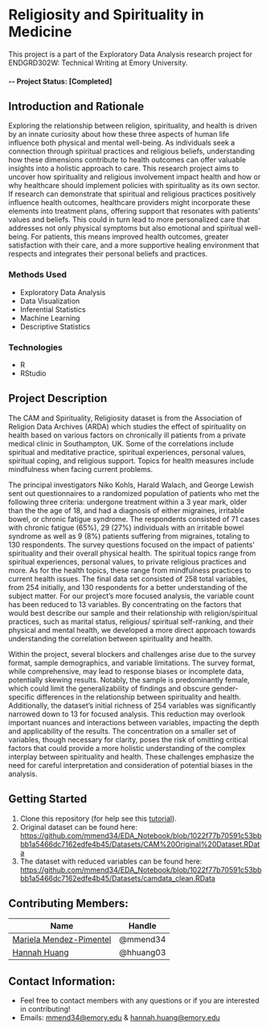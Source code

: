 # Religiosity and Spirituality in Medicine
This project is a part of the Exploratory Data Analysis research project for ENDGRD302W: Technical Writing at Emory University.

#### -- Project Status: [Completed]

## Introduction and Rationale
Exploring the relationship between religion, spirituality, and health is driven by an innate curiosity about how these three aspects of human life influence both physical and mental well-being. As individuals seek a connection through spiritual practices and religious beliefs, understanding how these dimensions contribute to health outcomes can offer valuable insights into a holistic approach to care. This research project aims to uncover how spirituality and religious involvement impact health and how or why healthcare should implement policies with spirituality as its own sector. If research can demonstrate that spiritual and religious practices positively influence health outcomes, healthcare providers might incorporate these elements into treatment plans, offering support that resonates with patients’ values and beliefs. This could in turn lead to more personalized care that addresses not only physical symptoms but also emotional and spiritual well-being. For patients, this means improved health outcomes, greater satisfaction with their care, and a more supportive healing environment that respects and integrates their personal beliefs and practices. 

### Methods Used
* Exploratory Data Analysis
* Data Visualization 
* Inferential Statistics
* Machine Learning
* Descriptive Statistics

### Technologies
* R
* RStudio

## Project Description
The CAM and Spirituality, Religiosity dataset is from the Association of Religion Data Archives (ARDA) which studies the effect of spirituality on health based on various factors on chronically ill patients from a private medical clinic in Southampton, UK. Some of the correlations include spiritual and meditative practice, spiritual experiences, personal values, spiritual coping, and religious support. Topics for health measures include mindfulness when facing current problems. 

The principal investigators Niko Kohls, Harald Walach, and George Lewish sent out questionnaires to a randomized population of patients who met the following three criteria: undergone treatment within a 3 year mark, older than the the age of 18, and had a diagnosis of either migraines, irritable bowel, or chronic fatigue syndrome. The respondents consisted of 71 cases with chronic fatigue (65%), 29 (27%) individuals with an irritable bowel syndrome as well as 9 (8%) patients suffering from migraines, totaling to 130 respondents. The survey questions focused on the impact of patients' spirituality and their overall physical health. The spiritual topics range from spiritual experiences, personal values, to private religious practices and more. As for the health topics, these range from mindfulness practices to current health issues. The final data set consisted of 258 total variables, from 254 initially, and 130 respondents for a better understanding of the subject matter. For our project’s more focused analysis, the variable count has been reduced to 13 variables. By concentrating on the factors that would best describe our sample and their relationship with religion/spiritual practices, such as marital status, religious/ spiritual self-ranking, and their physical and mental health, we developed a more direct approach towards understanding the correlation between spirituality and health. 

Within the project, several blockers and challenges arise due to the survey format, sample demographics, and variable limitations. The survey format, while comprehensive, may lead to response biases or incomplete data, potentially skewing results. Notably, the sample is predominantly female, which could limit the generalizability of findings and obscure gender-specific differences in the relationship between spirituality and health. Additionally, the dataset’s initial richness of 254 variables was significantly narrowed down to 13 for focused analysis. This reduction may overlook important nuances and interactions between variables, impacting the depth and applicability of the results. The concentration on a smaller set of variables, though necessary for clarity, poses the risk of omitting critical factors that could provide a more holistic understanding of the complex interplay between spirituality and health. These challenges emphasize the need for careful interpretation and consideration of potential biases in the analysis.

## Getting Started

1. Clone this repository (for help see this [tutorial](https://help.github.com/articles/cloning-a-repository/)).
2. Original dataset can be found here: https://github.com/mmend34/EDA_Notebook/blob/1022f77b70591c53bbbb1a5466dc7162edfe4b45/Datasets/CAM%20Original%20Dataset.RData 
3. The dataset with reduced variables can be found here: https://github.com/mmend34/EDA_Notebook/blob/1022f77b70591c53bbbb1a5466dc7162edfe4b45/Datasets/camdata_clean.RData

## Contributing Members: 
|Name|Handle| 
|---------|-----------|
|[Mariela Mendez-Pimentel](https://github.com/mmend34)| @mmend34|
|[Hannah Huang](https://github.com/hhuang03) |     @hhuang03|

## Contact Information:
* Feel free to contact members with any questions or if you are interested in contributing! 
* Emails: mmend34@emory.edu & hannah.huang@emory.edu
